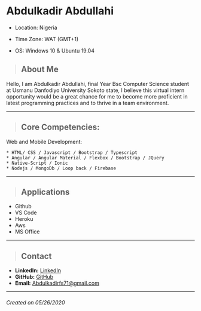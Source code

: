 # Abdulkadir Abdullahi


* Location: Nigeria

* Time Zone: WAT (GMT+1)

* OS: Windows 10 & Ubuntu 19.04


> ## About Me

Hello, I am Abdulkadir Abdullahi, final Year Bsc Computer Science student at Usmanu Danfodiyo University Sokoto state,
I believe this virtual intern opportunity would be a great chance for me to become more proficient in latest programming practices
and to thrive in a team environment.

---

> ## Core Competencies:

  Web and Mobile Development:

    * HTML/ CSS / Javascript / Bootstrap / Typescript
    * Angular / Angular Material / Flexbox / Bootstrap / JQuery
    * Native-Script / Ionic
    * Nodejs / MongoDb / Loop back / Firebase
    

---


> ## Applications
* Github
* VS Code
* Heroku
* Aws
* MS Office

---
 
> ## Contact
* __LinkedIn:__ [LinkedIn](https://www.linkedin.com/in/abdulkadir-abdullahi-4859a0183/)
* __GitHub:__ [GitHub](https://github.com/AbdulkadirAbdullahi)
* __Email:__ Abdulkadirfs71@gmail.com


---
###### Created on 05/26/2020


